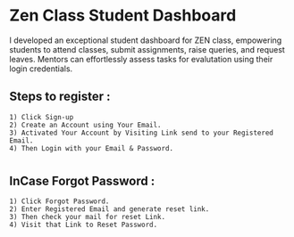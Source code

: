 # Zen Class Student Dashboard

I developed an exceptional student dashboard for ZEN class, empowering students to attend classes, submit assignments, raise queries, and request leaves. Mentors can effortlessly assess tasks for evalutation using their login credentials.

Steps to register :
--
    1) Click Sign-up
    2) Create an Account using Your Email.
    3) Activated Your Account by Visiting Link send to your Registered Email.
    4) Then Login with your Email & Password.
#

InCase Forgot Password :
--
    1) Click Forgot Password.
    2) Enter Registered Email and generate reset link.
    3) Then check your mail for reset Link.
    4) Visit that Link to Reset Password.
